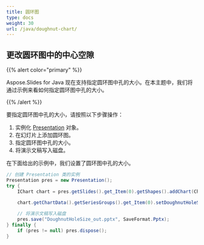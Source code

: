 ```yaml
---
title: 圆环图
type: docs
weight: 30
url: /java/doughnut-chart/
---
```


## **更改圆环图中的中心空隙**
{{% alert color="primary" %}} 

Aspose.Slides for Java 现在支持指定圆环图中孔的大小。在本主题中，我们将通过示例来看如何指定圆环图中孔的大小。

{{% /alert %}} 

要指定圆环图中孔的大小，请按照以下步骤操作：

1. 实例化 [Presentation](https://reference.aspose.com/slides/java/com.aspose.slides/presentation) 对象。
1. 在幻灯片上添加圆环图。
1. 指定圆环图中孔的大小。
1. 将演示文稿写入磁盘。

在下面给出的示例中，我们设置了圆环图中孔的大小。

```java
// 创建 Presentation 类的实例
Presentation pres = new Presentation();
try {
    IChart chart = pres.getSlides().get_Item(0).getShapes().addChart(ChartType.Doughnut, 50, 50, 400, 400);
    
    chart.getChartData().getSeriesGroups().get_Item(0).setDoughnutHoleSize((byte)90);

    // 将演示文稿写入磁盘
    pres.save("DoughnutHoleSize_out.pptx", SaveFormat.Pptx);
} finally {
    if (pres != null) pres.dispose();
}
```